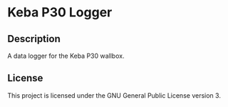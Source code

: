 # Keba P30 Logger

## Description

A data logger for the Keba P30 wallbox.

## License

This project is licensed under the GNU General Public License version 3.
